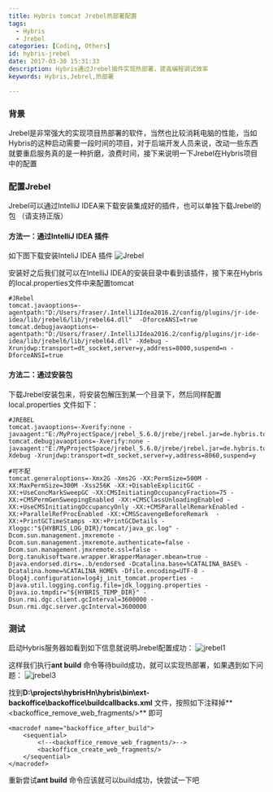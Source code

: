 ```yaml
---
title: Hybris tomcat Jrebel热部署配置
tags:
  - Hybris
  - Jrebel
categories: [Coding, Others]
id: hybris-jrebel
date: 2017-03-30 15:31:33
description: Hybris通过Jrebel插件实现热部署，提高编程调试效率
keywords: Hybris,Jebrel,热部署

---
```


### 背景
Jrebel是非常强大的实现项目热部署的软件，当然也比较消耗电脑的性能，当如Hybris的这种启动需要一段时间的项目，对于后端开发人员来说，改动一些东西就要重启服务真的是一种折磨，浪费时间，接下来说明一下Jrebel在Hybris项目中的配置

### 配置Jrebel
Jrebel可以通过IntelliJ IDEA来下载安装集成好的插件，也可以单独下载Jrebel的包 （请支持正版）

<!-- more -->

#### 方法一：通过IntelliJ IDEA 插件
如下图下载安装InteliJ IDEA 插件
![Jrebel](http://7xkyc7.com1.z0.glb.clouddn.com/jrebel_jrebel.png)

安装好之后我们就可以在IntelliJ IDEA的安装目录中看到该插件，接下来在Hybris的local.properties文件中来配置tomcat

	#JRebel
	tomcat.javaoptions=-agentpath:"D:/Users/fraser/.IntelliJIdea2016.2/config/plugins/jr-ide-idea/lib/jrebel6/lib/jrebel64.dll"  -DforceANSI=true
	tomcat.debugjavaoptions=-agentpath:"D:/Users/fraser/.IntelliJIdea2016.2/config/plugins/jr-ide-idea/lib/jrebel6/lib/jrebel64.dll" -Xdebug -Xrunjdwp:transport=dt_socket,server=y,address=8000,suspend=n -DforceANSI=true

#### 方法二：通过安装包
下载Jrebel安装包来，将安装包解压到某一个目录下，然后同样配置local.properties 文件如下：

	#JREBEL
	tomcat.javaoptions=-Xverify:none -javaagent:"E:/MyProjectSpace/jrebel_5.6.0/jrebe/jrebel.jar=de.hybris.tomcat.HybrisWebappClassLoader60"
	tomcat.debugjavaoptions=-Xverify:none -javaagent:"E:/MyProjectSpace/jrebel_5.6.0/jrebe/jrebel.jar=de.hybris.tomcat.HybrisWebappClassLoader60"-Xdebug -Xrunjdwp:transport=dt_socket,server=y,address=8060,suspend=y

	#可不配
	tomcat.generaloptions=-Xmx2G -Xms2G -XX:PermSize=500M -XX:MaxPermSize=300M -Xss256K -XX:+DisableExplicitGC -XX:+UseConcMarkSweepGC -XX:CMSInitiatingOccupancyFraction=75 -XX:+CMSPermGenSweepingEnabled -XX:+CMSClassUnloadingEnabled -XX:+UseCMSInitiatingOccupancyOnly -XX:+CMSParallelRemarkEnabled -XX:+ParallelRefProcEnabled -XX:+CMSScavengeBeforeRemark  -XX:+PrintGCTimeStamps -XX:+PrintGCDetails -Xloggc:"${HYBRIS_LOG_DIR}/tomcat/java_gc.log" -Dcom.sun.management.jmxremote -Dcom.sun.management.jmxremote.authenticate=false -Dcom.sun.management.jmxremote.ssl=false -Dorg.tanukisoftware.wrapper.WrapperManager.mbean=true -Djava.endorsed.dirs=..b/endorsed -Dcatalina.base=%CATALINA_BASE% -Dcatalina.home=%CATALINA_HOME% -Dfile.encoding=UTF-8 -Dlog4j.configuration=log4j_init_tomcat.properties -Djava.util.logging.config.file=jdk_logging.properties -Djava.io.tmpdir="${HYBRIS_TEMP_DIR}" -Dsun.rmi.dgc.client.gcInterval=3600000 -Dsun.rmi.dgc.server.gcInterval=3600000

### 测试
启动Hybris服务器如看到如下信息就说明Jrebel配置成功：
![jrebel1](http://7xkyc7.com1.z0.glb.clouddn.com/jrebel_jrebel1.png)

这样我们执行**ant build** 命令等待build成功，就可以实现热部署，如果遇到如下问题：
![jrebel3](http://7xkyc7.com1.z0.glb.clouddn.com/jrebel_jrebel2.png)

找到**D:\projects\hybrisHn\hybris\bin\ext-backoffice\backoffice\buildcallbacks.xml** 文件，按照如下注释掉**<backoffice_remove_web_fragments/>** 即可

	<macrodef name="backoffice_after_build">
        <sequential>
            <!--<backoffice_remove_web_fragments/>-->
            <backoffice_create_web_fragments/>
        </sequential>
    </macrodef>

重新尝试**ant build** 命令应该就可以build成功，快尝试一下吧
